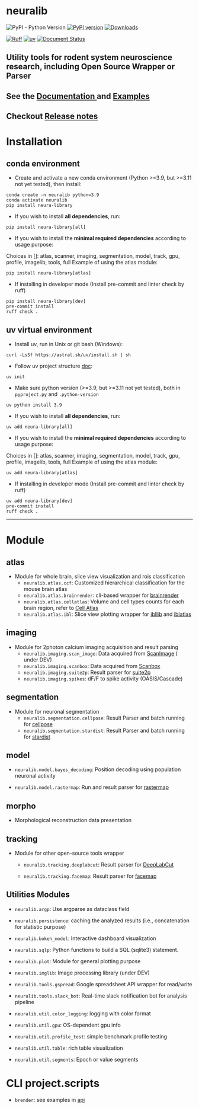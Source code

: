 # neuralib

![PyPI - Python Version](https://img.shields.io/pypi/pyversions/neura-library)
[![PyPI version](https://badge.fury.io/py/neura-library.svg)](https://badge.fury.io/py/neura-library)
[![Downloads](https://static.pepy.tech/badge/neura-library)](https://pepy.tech/project/neura-library)

[![Ruff](https://img.shields.io/endpoint?url=https://raw.githubusercontent.com/astral-sh/ruff/main/assets/badge/v2.json)](https://github.com/astral-sh/ruff)
[![uv](https://img.shields.io/endpoint?url=https://raw.githubusercontent.com/astral-sh/uv/main/assets/badge/v0.json)](https://github.com/astral-sh/uv)
[![Document Status](https://readthedocs.org/projects/neuralib/badge/?version=latest)](https://neuralib.readthedocs.io/en/latest/index.html)

## Utility tools for rodent system neuroscience research, including Open Source Wrapper or Parser

## See the [Documentation ](https://neuralib.readthedocs.io/en/latest/index.html) and [Examples](doc/source/notebooks)

## Checkout [Release notes](https://github.com/ytsimon2004/neuralib/releases)

# Installation

## conda environment

- Create and activate a new conda environment (Python >=3.9, but >=3.11 not yet tested), then install:

```shell
conda create -n neuralib python=3.9
conda activate neuralib
pip install neura-library
```

- If you wish to install **all dependencies**, run:

```shell
pip install neura-library[all]
```

- If you wish to install the **minimal required dependencies** according to usage purpose:

Choices in []: atlas, scanner, imaging, segmentation, model, track, gpu, profile, imagelib, tools, full
Example of using the atlas module:

```shell
pip install neura-library[atlas]
```

- If installing in developer mode (Install pre-commit and linter check by ruff)

```shell
pip install neura-library[dev]
pre-commit install
ruff check .
```

## uv virtual environment

- Install uv, run in Unix or git bash (Windows):

```shell
curl -LsSf https://astral.sh/uv/install.sh | sh
```

- Follow uv project structure [doc](https://docs.astral.sh/uv/guides/projects/#creating-a-new-project):

```shell
uv init
```

- Make sure python version (>=3.9, but >=3.11 not yet tested), both in `pyproject.py` and `.python-version`

```shell
uv python install 3.9
```

- If you wish to install **all dependencies**, run:

```shell
uv add neura-library[all]
```

- If you wish to install the **minimal required dependencies** according to usage purpose:

Choices in []: atlas, scanner, imaging, segmentation, model, track, gpu, profile, imagelib, tools, full
Example of using the atlas module:

```shell
uv add neura-library[atlas]
```

- If installing in developer mode (Install pre-commit and linter check by ruff)

```shell
uv add neura-library[dev]
pre-commit install
ruff check .
```

----------------------------

# Module

## atlas

- Module for whole brain, slice view visualization and rois classification
    - `neuralib.atlas.ccf`: Customized hierarchical classification for the mouse brain atlas
    - `neuralib.atlas.brainrender`: cli-based wrapper for [brainrender](https://github.com/brainglobe/brainrender)
    - `neuralib.atlas.cellatlas`: Volume and cell types counts for each brain region, refer
      to [Cell Atlas](https://portal.bluebrain.epfl.ch/resources/models/cell-atlas/)
    - `neuralib.atlas.ibl`: Slice view plotting wrapper
      for [ibllib](https://github.com/int-brain-lab/ibllib?tab=readme-ov-file)
      and [iblatlas](https://int-brain-lab.github.io/iblenv/_autosummary/ibllib.atlas.html)

## imaging

- Module for 2photon calcium imaging acquisition and result parsing
    - `neuralib.imaging.scan_image`: Data acquired from [ScanImage](https://www.mbfbioscience.com/products/scanimage/) (
      under
      DEV)
    - `neuralib.imaging.scanbox`: Data acquired from [Scanbox](https://scanbox.org/tag/two-photon/)
    - `neuralib.imaging.suite2p`:  Result parser for [suite2p](https://github.com/MouseLand/suite2p)
    - `neuralib.imaging.spikes`: dF/F to spike activity (OASIS/Cascade)

## segmentation

- Module for neuronal segmentation
    - `neuralib.segmentation.cellpose`: Result Parser and batch running
      for [cellpose](https://github.com/MouseLand/cellpose)
    - `neuralib.segmentation.stardist`: Result Parser and batch running
      for [stardist](https://github.com/stardist/stardist)

## model

- `neuralib.model.bayes_decoding`: Position decoding using population neuronal activity

- `neuralib.model.rastermap`: Run and result parser for [rastermap](https://github.com/MouseLand/rastermap)

## morpho

- Morphological reconstruction data presentation

## tracking

- Module for other open-source tools wrapper
    - `neuralib.tracking.deeplabcut`: Result parser for [DeepLabCut](https://github.com/DeepLabCut/DeepLabCut)

    - `neuralib.tracking.facemap`: Result parser for [facemap](https://github.com/MouseLand/facemap)

## Utilities Modules

- `neuralib.argp`: Use argparse as dataclass field

- `neuralib.persistence`: caching the analyzed results (i.e., concatenation for statistic purpose)

- `neuralib.bokeh_model`: Interactive dashboard visualization

- `neuralib.sqlp`: Python functions to build a SQL (sqlite3) statement.

- `neuralib.plot`: Module for general plotting purpose

- `neuralib.imglib`: Image processing library (under DEV)

- `neuralib.tools.gspread`: Google spreadsheet API wrapper for read/write

- `neuralib.tools.slack_bot`: Real-time slack notification bot for analysis pipeline

- `neuralib.util.color_logging`: logging with color format

- `neuralib.util.gpu`: OS-dependent gpu info

- `neuralib.util.profile_test`: simple benchmark profile testing

- `neuralib.util.table`: rich table visualization

- `neuralib.util.segments`: Epoch or value segments

# CLI project.scripts

- `brender`: see examples in [api](https://neuralib.readthedocs.io/en/latest/api/neuralib.atlas.brainrender.html)

